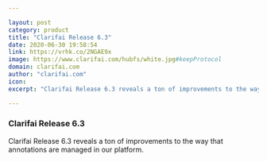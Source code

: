 ```yaml
---

layout: post
category: product
title: "Clarifai Release 6.3"
date: 2020-06-30 19:58:54
link: https://vrhk.co/2NGAE9x
image: https://www.clarifai.com/hubfs/white.jpg#keepProtocol
domain: clarifai.com
author: "clarifai.com"
icon: 
excerpt: "Clarifai Release 6.3 reveals a ton of improvements to the way that annotations are managed in our platform."

---
```


### Clarifai Release 6.3

Clarifai Release 6.3 reveals a ton of improvements to the way that annotations are managed in our platform.
